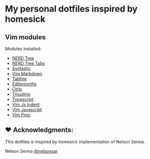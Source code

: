 # My personal dotfiles inspired by homesick

## Vim modules

Modules installed:
 - [NERD Tree](https://github.com/scrooloose/nerdtree)
 - [NERD Tree Tabs](https://github.com/jistr/vim-nerdtree-tabs)
 - [Syntastic](https://github.com/scrooloose/syntastic)
 - [Vim Markdown](https://github.com/tpope/vim-markdown)
 - [Tabline](https://github.com/mkitt/tabline.vim)
 - [Editorconfig](https://github.com/editorconfig/editorconfig-vim)
 - [Ctrlp](https://github.com/ctrlpvim/ctrlp.vim)
 - [Tmuxline](https://github.com/edkolev/tmuxline.vim)
 - [Typescript](https://github.com/leafgarland/typescript-vim)
 - [Vim Js Indent](https://github.com/jason0x43/vim-js-indent)
 - [Vim Javascript](https://github.com/pangloss/vim-javascript)
 - [Vim Proc](https://github.com/Shougo/vimproc.vim)

## :heart: Acknowledgments:

This dotfiles is inspired by homesick implementation of Nelson Senna.

Nelson Senna [@nelsonsar](https://github.com/nelsonsar)
